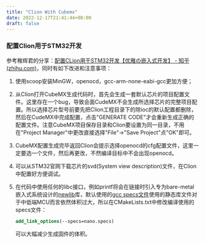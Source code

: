 ```yaml
---
title: "Clion With Cubemx"
date: 2022-12-17T21:41:44+08:00
draft: false
---
```


###	配置Clion用于STM32开发

参考稚辉君的分享：[配置CLion用于STM32开发【优雅の嵌入式开发】 - 知乎 (zhihu.com)](https://zhuanlan.zhihu.com/p/145801160)，同时有如下改进和注意事项：

1. 使用scoop安装MinGW，openocd，gcc-arm-none-eabi-gcc更加方便；

2. 从Clion打开CubeMX生成代码时，首先会生成一套默认芯片的项目配置文件。这里存在一个bug，导致会面CudeMX不会生成所选择芯片的完整项目配置。所以选择芯片型号前要先把Clion工程目录下的除ioc的默认配置都删除，然后在CudeMX中完成配置，点击"GENERATE CODE"才会重新生成正确的配置文件。注意CubeMX项目保存目录和Clion要设置为同一目录，不用在"Project Manager"中更改直接选择"File"->"Save Project"点"OK"即可。

3. CubeMX配置生成完毕返回Clion会提示选择openocd的cfg配置文件，这里一定要选一个文件，然后再更改，不然编译目标中不会出现openocd。

4. 可以从STM32官网下载芯片的svd(System view description)文件，在Clion中配置好方便调试。

5. 在代码中使用任何的libc接口，例如printf将会在链接时引入专为bare-metal嵌入式系统设计的[newlib](https://sourceware.org/newlib/libc.html)库，默认使用的[gcc specs文件](https://gcc.gnu.org/onlinedocs/gcc/Spec-Files.html)使用的静态库文件对于中低端MCU而言依然体积过大，所以在CMakeLists.txt中修改编译使用的specs文件：
   ```cmake
   add_link_options(--specs=nano.specs)
   ```

   可以大幅减少生成固件的体积。

   
